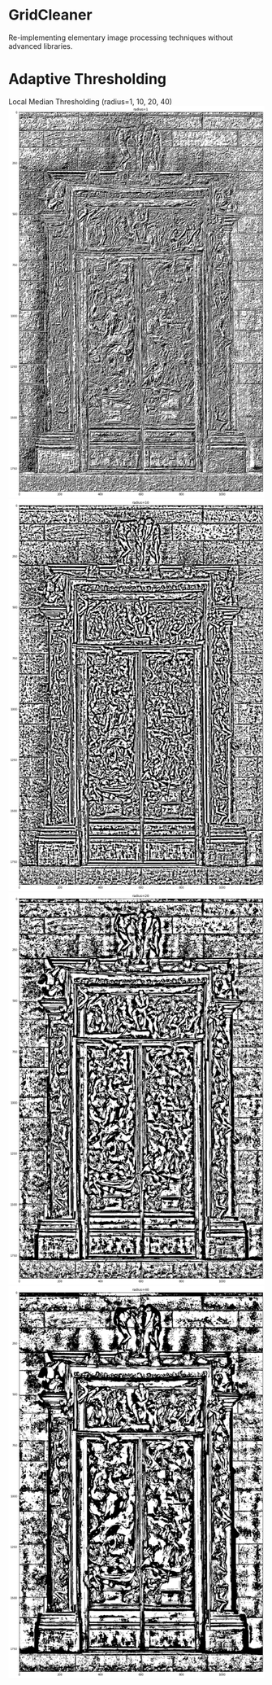 # GridCleaner
Re-implementing elementary image processing techniques without advanced libraries.


# Adaptive Thresholding
Local Median Thresholding (radius=1, 10, 20, 40)
![Alt text](/outputs/gates_of_hell_local_median_r1.png)
![Alt text](/outputs/gates_of_hell_local_median_r10.png)
![Alt text](/outputs/gates_of_hell_local_median_r20.png)
![Alt text](/outputs/gates_of_hell_local_median_r40.png)
